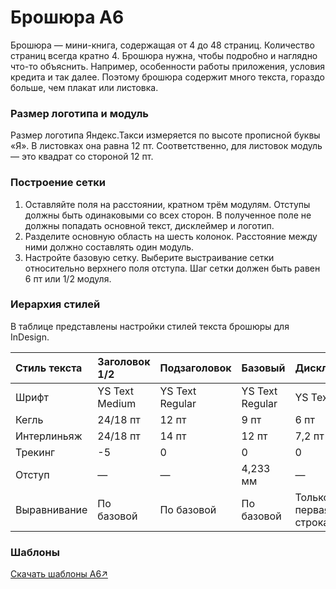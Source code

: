 # Брошюра А6

Брошюра — мини-книга, содержащая от 4 до 48 страниц. Количество страниц всегда кратно 4. Брошюра нужна, чтобы подробно и наглядно что-то объяснить. Например, особенности работы приложения, условия кредита и так далее. Поэтому брошюра содержит много текста, гораздо больше, чем плакат или листовка.

### Размер логотипа и модуль

Размер логотипа Яндекс.Такси измеряется по высоте прописной буквы «Я». В листовках она равна 12 пт. Соответственно, для листовок модуль — это квадрат со стороной 12 пт.

### Построение сетки

1. Оставляйте поля на расстоянии, кратном трём модулям. Отступы должны быть одинаковыми со всех сторон. В полученное поле не должны попадать основной текст, дисклеймер и логотип.
2. Разделите основную область на шесть колонок. Расстояние между ними должно составлять один модуль.
3. Настройте базовую сетку. Выберите выстраивание сетки относительно верхнего поля отступа. Шаг сетки должен быть равен 6 пт или 1/2 модуля.

### Иерархия стилей

В таблице представлены настройки стилей текста брошюры для InDesign.

| Стиль текста | Заголовок 1/2 | Подзаголовок | Базовый | Дисклеймер |
| :--- | :--- | :--- | :--- | :--- |
| Шрифт | YS Text Medium | YS Text Regular | YS Text Regular | YS Text Light |
| Кегль | 24/18 пт | 12 пт | 9 пт | 6 пт |
| Интерлиньяж | 24/18 пт | 14 пт | 12 пт | 7,2 пт |
| Трекинг | -5 | 0 | 0 | 0 |
| Отступ | — | — | 4,233 мм | — |
| Выравнивание | По базовой | По базовой | По базовой | Только первая строка |

### Шаблоны

[Скачать шаблоны А6↗](https://disk.yandex.ru/client/disk/CREATIVE/!YTD_GUIDES/Templates/POSM/A6%252520Folder)


